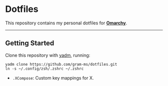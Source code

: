 # Dotfiles

This repository contains my personal dotfiles for [**Omarchy**](https://omarchy.org/).




---

## Getting Started

Clone this repository with [yadm](https://yadm.io/), running:

```shell
yadm clone https://github.com/gram-ms/dotfiles.git
ln -s ~/.config/zsh/.zshrc ~/.zshrc
```

- `.XCompose`: Custom key mappings for X.

